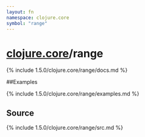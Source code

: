 ```yaml
---
layout: fn
namespace: clojure.core
symbol: "range"
---
```


# [clojure.core](../)/range

{% include 1.5.0/clojure.core/range/docs.md %}

##Examples

{% include 1.5.0/clojure.core/range/examples.md %}
## Source
{% include 1.5.0/clojure.core/range/src.md %}

